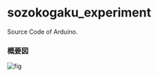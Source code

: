 # sozokogaku_experiment
Source Code of Arduino.

### 概要図
![fig](https://user-images.githubusercontent.com/56528849/137179704-b2ff2a44-7101-4f0a-b422-04161868a1a0.png)
